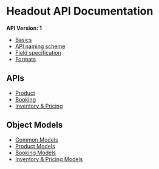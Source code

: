 # Headout API Documentation

**API Version: 1**

* [Basics](conventions/basics.md)
* [API naming scheme]()
* [Field specification]()
* [Formats](conventions/formats.md)

## APIs
* [Product](apis/product.md)
* [Booking](apis/booking.md)
* [Inventory & Pricing](apis/inventory-pricing.md)

## Object Models
* [Common Models](object-models/common-models.md)
* [Product Models](object-models/product-models.md)
* [Booking Models](object-models/booking-models.md)
* [Inventory & Pricing Models](object-models/inventory-pricing-models.md)
